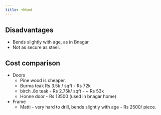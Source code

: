 ```yaml
---
title: +Wood
---
```



## Disadvantages
- Bends slightly with age, as in Bnagar.
- Not as secure as steel.

## Cost comparison
- Doors
  - Pine wood is cheaper.
  - Burma teak Rs 3.5k / sqft - Rs 72k
  - birch .8x teak - Rs 2.75k/ sqft - ~ Rs 53k
  - Honne door - Rs 13500 (used in bnagar home)
- Frame
  - Matti - very hard to drill, bends slightly with age - Rs 2500/ piece.

